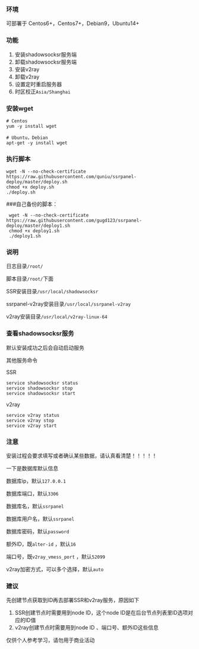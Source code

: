 ### 环境
可部署于 Centos6+，Centos7+，Debian9，Ubuntu14+

### 功能
1. 安装shadowsocksr服务端
2. 卸载shadowsocksr服务端
3. 安装v2ray
4. 卸载v2ray
5. 设置定时重启服务器
6. 时区校正`Asia/Shanghai`

### 安装wget
```
# Centos
yum -y install wget

# Ubuntu，Debian
apt-get -y install wget
```

### 执行脚本
```
wget -N --no-check-certificate https://raw.githubusercontent.com/quniu/ssrpanel-deploy/master/deploy.sh
chmod +x deploy.sh
./deploy.sh
```
###自己备份的脚本：
```
 wget -N --no-check-certificate https://raw.githubusercontent.com/gugd123/ssrpanel-deploy/master/deploy1.sh
 chmod +x deploy1.sh
 ./deploy1.sh
```

### 说明
日志目录`/root/`

脚本目录`/root/`下面

SSR安装目录`/usr/local/shadowsocksr`

ssrpanel-v2ray安装目录`/usr/local/ssrpanel-v2ray`

v2ray安装目录`/usr/local/v2ray-linux-64`


### 查看shadowsocksr服务

默认安装成功之后会自动启动服务

其他服务命令

SSR
```
service shadowsocksr status
service shadowsocksr stop
service shadowsocksr start
```

v2ray
```
service v2ray status
service v2ray stop
service v2ray start
```


### 注意
安装过程会要求填写或者确认某些数据，请认真看清楚！！！！！

一下是数据库默认信息

数据库ip，默认`127.0.0.1`

数据库端口，默认`3306`

数据库名，默认`ssrpanel`

数据库用户名，默认`ssrpanel`

数据库密码，默认`password`

额外ID，既`alter-id` ，默认`16`

端口号，既`v2ray_vmess_port` ，默认`52099`

v2ray加密方式，可以多个选择，默认`auto`


### 建议

先创建节点获取到ID再去部署SSR和v2ray服务，原因如下

1. SSR创建节点时需要用到node ID，这个node ID是在后台节点列表里ID选项对应的ID值
2. v2ray创建节点时需要用到node ID 、端口号、额外ID这些信息


仅供个人参考学习，请勿用于商业活动
